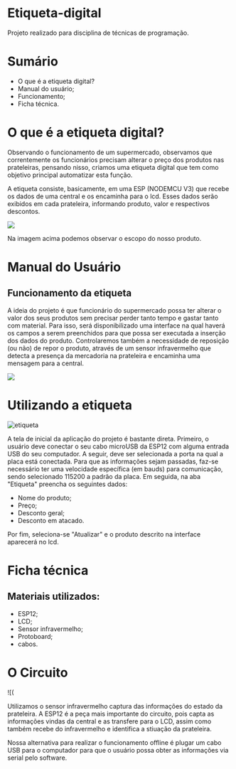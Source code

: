 # Etiqueta-digital
Projeto realizado para disciplina de técnicas de programação.

# Sumário

- O que é a etiqueta digital?
- Manual do usuário;
- Funcionamento;
- Ficha técnica.

# O que é a etiqueta digital?
Observando o funcionamento de um supermercado, observamos que correntemente os funcionários precisam alterar o preço dos produtos nas prateleiras, pensando nisso, criamos uma etiqueta digital que tem como objetivo principal automatizar esta função.

A etiqueta consiste, basicamente, em uma ESP (NODEMCU V3) que recebe os dados de uma central e os encaminha para o lcd. Esses dados serão exibidos em cada prateleira, informando produto, valor e respectivos descontos.

![](Imagens\etiqueta.JPG)

Na imagem acima podemos observar o escopo do nosso produto.

# Manual do Usuário

## Funcionamento da etiqueta
A ideia do projeto é que funcionário do supermercado possa ter alterar o valor dos seus produtos sem precisar perder tanto tempo e gastar tanto com material. Para isso, será disponibilizado uma interface na qual haverá os campos a serem preenchidos para que possa ser executada a inserção dos dados do produto. Controlaremos também a necessidade de reposição (ou não) de repor o produto, através de um sensor infravermelho que detecta a presença da mercadoria na prateleira e encaminha uma mensagem para a central.

![](Imagens\etiqueta.jpg)

# Utilizando a etiqueta

![etiqueta](Imagens\etiqueta.JPG)

A tela de inicial da aplicação do projeto é bastante direta. Primeiro, o usuário deve conectar o seu cabo microUSB da ESP12 com alguma entrada USB do seu computador. A seguir, deve ser selecionada a porta na qual a placa está conectada. Para que as informações sejam passadas, faz-se necessário ter uma velocidade específica (em bauds) para comunicação, sendo selecionado 115200 a padrão da placa. Em seguida, na aba "Etiqueta" preencha os seguintes dados:

- Nome do produto;
- Preço;
- Desconto geral;
- Desconto em atacado.

Por fim, seleciona-se "Atualizar" e o produto descrito na interface aparecerá no lcd.

# Ficha técnica
## Materiais utilizados:
- ESP12;
- LCD;
- Sensor infravermelho;
- Protoboard;
- cabos.

# O Circuito

![(

Utilizamos o sensor infravermelho captura das informações do estado da prateleira. A ESP12 é a peça mais importante do circuito, pois capta as informações vindas da central e as transfere para o LCD, assim como também recebe do infravermelho e identifica a stiuação da prateleira.

 Nossa alternativa para realizar o funcionamento offline é plugar um cabo USB para o computador para que o usuário possa obter as informações via serial pelo software.
 
 


